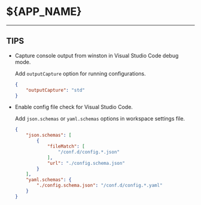 # ${APP_NAME}



----
## TIPS

* Capture console output from winston in Visual Studio Code debug mode.

  Add `outputCapture` option for running configurations.

  ```json
  {
      "outputCapture": "std"
  }
  ```

* Enable config file check for Visual Studio Code.

  Add `json.schemas` or `yaml.schemas` options in workspace settings file.

  ```json
  {
      "json.schemas": [
          {
              "fileMatch": [
                  "/conf.d/config.*.json"
              ],
              "url": "./config.schema.json"
          }
      ],
      "yaml.schemas": {
          "./config.schema.json": "/conf.d/config.*.yaml"
      }
  }
  ```
